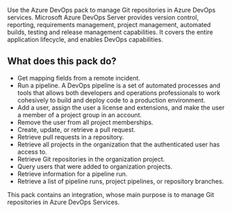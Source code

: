 Use the Azure DevOps pack to manage Git repositories in Azure DevOps services. Microsoft Azure DevOps Server provides version control, reporting, requirements management, project management, automated builds, testing and release management capabilities. It covers the entire application lifecycle, and enables DevOps capabilities.<br>

## What does this pack do?

- Get mapping fields from a remote incident.
- Run a pipeline. A DevOps pipeline is a set of automated processes and tools that allows both developers and operations professionals to work cohesively to build and deploy code to a production environment.
- Add a user, assign the user a license and extensions, and make the user a member of a project group in an account.
- Remove the user from all project memberships.
- Create, update, or retrieve a pull request.
- Retrieve pull requests in a repository.
- Retrieve all projects in the organization that the authenticated user has access to.
- Retrieve Git repositories in the organization project.
- Query users that were added to organization projects.
- Retrieve information for a pipeline run.
- Retrieve a list of pipeline runs, project pipelines, or repository branches.

This pack contains an integration, whose main purpose is to manage Git repositories in Azure DevOps Services.<br>
